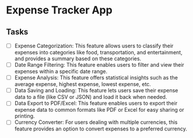 # Expense Tracker App

## Tasks
- [ ] Expense Categorization: This feature allows users to classify their expenses into categories like food, transportation, and entertainment, and provides a summary based on these categories.
- [ ] Date Range Filtering: This feature enables users to filter and view their expenses within a specific date range.
- [ ] Expense Analysis: This feature offers statistical insights such as the average expense, highest expense, lowest expense, etc.
- [ ] Data Saving and Loading: This feature lets users save their expense data to a file (like CSV or JSON) and load it back when needed.
- [ ] Data Export to PDF/Excel: This feature enables users to export their expense data to common formats like PDF or Excel for easy sharing or printing.
- [ ] Currency Converter: For users dealing with multiple currencies, this feature provides an option to convert expenses to a preferred currency.
